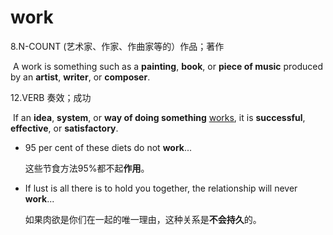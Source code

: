 # work

8.N-COUNT (艺术家、作家、作曲家等的）作品；著作

​	A work is something such as a **painting**, **book**, or **piece of music** produced by an **artist**, **writer**, or **composer**.

12.VERB 奏效；成功

​	If an **idea**, **system**, or **way of doing something** <u>works</u>, it is **successful**, **effective**, or **satisfactory**.

- 95 per cent of these diets do not **work**...

  这些节食方法95%都不起**作用**。

- If lust is all there is to hold you together, the relationship will never **work**...

  如果肉欲是你们在一起的唯一理由，这种关系是**不会持久**的。